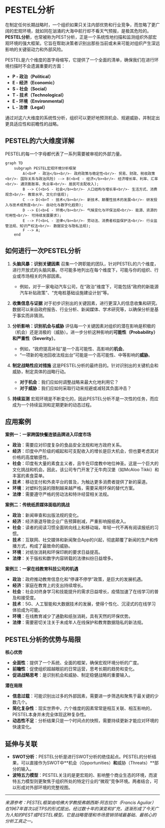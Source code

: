 # PESTEL分析

在制定任何长期战略时，一个组织如果只关注内部优势和行业竞争，而忽略了更广阔的宏观环境，就如同在汹涌的大海中航行却不看天气预报，是极其危险的。**PESTEL分析**，也常被称为PEST分析，正是一个系统性地扫描和监测组织外部宏观环境的强大框架。它旨在帮助决策者识别出那些当前或未来可能对组织产生深远影响的关键驱动力和外部风险。

PESTEL是六个维度的首字母缩写，它提供了一个全面的清单，确保我们在进行环境扫描时不会遗漏重要的方面：

*   **P - 政治（Political）**
*   **E - 经济（Economic）**
*   **S - 社会（Social）**
*   **T - 技术（Technological）**
*   **E - 环境（Environmental）**
*   **L - 法律（Legal）**

通过对这六大维度的系统性分析，组织可以更好地预测机会、规避威胁，并制定出更具适应性和前瞻性的战略。

## PESTEL的六大维度详解

PESTEL的每一个字母都代表了一系列需要被审视的外部力量。

```mermaid
graph TD
    subgraph PESTEL宏观环境分析框架
        A(<b>P - 政治</b><br/>- 政府政策与稳定性<br/>- 贸易、财政、税收政策<br/>- 国际关系与政治风险) --> B(<b>E - 经济</b><br/>- 经济增长率、利率、汇率<br/>- 通货膨胀率、失业率<br/>- 居民可支配收入);
        B --> C(<b>S - 社会</b><br/>- 人口结构与增长率<br/>- 生活方式、消费观念<br/>- 教育水平、文化价值观);
        C --> D(<b>T - 技术</b><br/>- 新技术、颠覆性技术的发展<br/>- 研发投入与技术成熟度<br/>- 自动化与数字化趋势);
        D --> E(<b>E - 环境</b><br/>- 气候变化与环保法规<br/>- 能源、资源的可用性<br/>- 可持续发展要求);
        E --> F(<b>L - 法律</b><br/>- 劳动法、消费者权益保护法<br/>- 行业监管法规、知识产权法<br/>- 数据安全与隐私法规);
        F --> A;
    end
```

## 如何进行一次PESTEL分析

1.  **头脑风暴：识别关键因素**
    召集一个跨职能的团队，针对PESTEL的六个维度，进行开放式的头脑风暴。尽可能多地列出在每个维度下，可能与你的组织、行业或市场相关的外部因素。
    *   例如，对于一家电动汽车公司，在“政治”维度下，可能包括“政府的新能源汽车补贴政策”、“充电桩基础设施建设计划”等。

2.  **收集信息与证据**
    对于初步识别出的关键因素，进行更深入的信息收集和研究。数据可以来自政府报告、行业分析、新闻媒体、学术研究等，以确保分析是基于事实而非猜测。

3.  **分析影响：识别机会与威胁**
    评估每一个关键因素对组织的潜在影响是积极的（机会）还是消极的（威胁）。进一步分析这种影响的**可能性（Probability）**和**严重性（Severity）**。
    *   例如，“政府提高补贴”是一个高可能性、高影响的**机会**。
    *   “一项新的电池回收法规出台”可能是一个高可能性、中等影响的**威胁**。

4.  **制定战略性应对措施**
    这是PESTEL分析的最终目的。针对识别出的关键机会和威胁，制定具体的战略行动。
    *   **对于机会**：我们应如何调整战略来最大化地利用它？
    *   **对于威胁**：我们应如何采取行动来规避或减轻其负面冲击？

5.  **持续监测**
    宏观环境是不断变化的，因此PESTEL分析不是一次性的任务，而应成为一个持续监测和定期更新的动态过程。

## 应用案例

**案例一：一家跨国快餐连锁品牌进入印度市场**
*   **政治**：需要应对印度复杂的食品安全法规和地方政府关系。
*   **经济**：印度中产阶级的崛起和可支配收入的增长是巨大机会，但也要考虑其对价格的高度敏感性。
*   **社会**：印度有大量的素食主义者，且牛在印度教中地位神圣。这是一个巨大的文化挑战和机会。因此，该公司专门开发了无牛肉汉堡（如McAloo Tikki）和丰富的素食菜单。
*   **技术**：移动支付和外卖平台的普及，为触达更多消费者提供了新的渠道。
*   **环境**：对塑料包装的限制越来越严格，需要采用环保的替代方案。
*   **法律**：需要遵守严格的劳动法和特许经营相关法规。

**案例二：传统纸质媒体面临的挑战**
*   **政治**：新闻审查和出版法规的变化。
*   **经济**：经济衰退导致企业广告预算削减，严重影响报纸收入。
*   **社会**：读者的阅读习惯全面转向线上和移动端，年轻一代不再有阅读报纸的习惯。
*   **技术**：互联网、社交媒体和新闻聚合App的兴起，彻底颠覆了新闻的生产和传播方式，构成了最致命的威胁。
*   **环境**：对纸张消耗和环保印刷的要求日益提高。
*   **法律**：关于版权和数字内容转载的法律纠纷日益增多。

**案例三：一家在线教育科技公司的机遇**
*   **政治**：政府推动教育信息化和“停课不停学”政策，是巨大的发展机遇。
*   **经济**：家庭在教育上的支出持续增长。
*   **社会**：社会对终身学习和技能提升的需求日益增长，疫情加速了在线学习的普及和接受度。
*   **技术**：5G、人工智能和大数据技术的发展，使得个性化、沉浸式的在线学习体验成为可能。
*   **环境**：在线教育减少了通勤和纸张消耗，具有天然的环保优势。
*   **法律**：需要密切关注关于未成年人在线保护和教育数据隐私的新法规。

## PESTEL分析的优势与局限

**核心优势**
*   **全面性**：提供了一个系统、全面的框架，确保宏观环境分析的广度。
*   **前瞻性**：促使组织超越眼前的日常运营，思考长期的趋势和变化。
*   **促进战略思考**：是识别机会和威胁、制定稳健战略的重要输入。

**潜在局限**
*   **信息过载**：可能识别出过多的外部因素，需要进一步筛选和聚焦于最关键的少数几个。
*   **简化复杂性**：现实世界中，六个维度的因素常常是相互关联、相互影响的，PESTEL本身并未完全体现这种复杂性。
*   **动态性不足**：分析结果只是一个时间点的快照，需要持续更新才能应对环境的快速变化。

## 延伸与关联

*   **SWOT分析**：PESTEL分析是进行SWOT分析的绝佳起点。PESTEL的分析结果，可以直接作为SWOT中**机会（Opportunities）**和**威胁（Threats）**部分的输入。
*   **波特五力模型**：PESTEL关注的是更宏观的、影响整个商业生态的环境，而波特五力模型则更聚焦于组织所处的特定行业的“微观”竞争环境。两者结合，可以形成对外部环境的完整视图。

---
*来源参考：PESTEL框架由哈佛大学教授弗朗西斯·阿吉拉尔（Francis Aguilar）在1967年首次以ETPS的形式提出。经过数十年的演变和扩充，逐渐形成了今天广为人知的PEST或PESTEL模型。它是战略管理和市场营销领域最基础、最核心的分析工具之一。*
